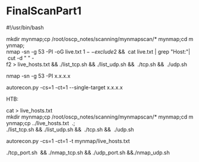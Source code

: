 # **FinalScanPart1**

#!/usr/bin/bash  
  
mkdir mynmap;cp /root/oscp_notes/scanning/mynmapscan/* mynmap;cd mynmap;  
nmap -sn -g 53 -PI -oG live.txt $1  --exclude $2 &&  cat live.txt | grep "Host:"| cut -d " " -f2 > live_hosts.txt && ./list_tcp.sh && ./list_udp.sh &&  ./tcp.sh &&  ./udp.sh   
  
  
nmap -sn -g 53 -PI x.x.x.x  
  
autorecon.py -cs=1 -ct=1 --single-target x.x.x.x  
  
  
  
  
HTB:  
  
cat > live_hosts.txt   
mkdir mynmap;cp /root/oscp_notes/scanning/mynmapscan/* mynmap;cd mynmap;cp ../live_hosts.txt  .;  
./list_tcp.sh && ./list_udp.sh &&  ./tcp.sh &&  ./udp.sh   
  
autorecon.py -cs=1 -ct=1 -t mynmap/live_hosts.txt   
  
./tcp_port.sh  && ./nmap_tcp.sh && ./udp_port.sh &&./nmap_udp.sh